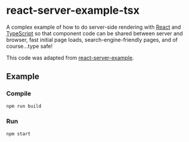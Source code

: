 # react-server-example-tsx

A complex example of how to do server-side rendering with
[React](http://facebook.github.io/react/) and [TypeScript](http://microsoft.github.io/typescript/) so that component code can be
shared between server and browser, fast initial page loads, search-engine-friendly pages, and of course...type safe!

This code was adapted from [react-server-example](https://github.com/mhart/react-server-example).

## Example

### Compile

```sh
npm run build
```

### Run
```sh
npm start
```